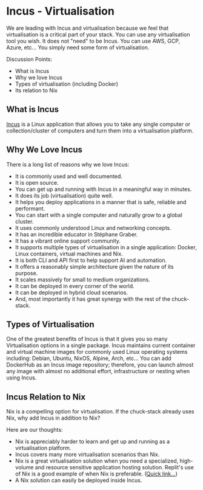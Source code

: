 # Incus - Virtualisation

We are leading with Incus and virtualisation because we feel that virtualisation is a critical part of your stack. You can use any virtualisation tool you wish. It does not "need" to be Incus. You can use AWS, GCP, Azure, etc... You simply need some form of virtualisation.

Discussion Points:
- What is Incus
- Why we love Incus
- Types of virtualisation (including Docker)
- Its relation to Nix

## What is Incus

[Incus](https://linuxcontainers.org/incus/docs/main/) is a Linux application that allows you to take any single computer or collection/cluster of computers and turn them into a virtualisation platform.

## Why We Love Incus

There is a long list of reasons why we love Incus:

- It is commonly used and well documented.
- It is open source.
- You can get up and running with Incus in a meaningful way in minutes.
- It does its job (virtualisation) quite well.
- It helps you deploy applications in a manner that is safe, reliable and performant.
- You can start with a single computer and naturally grow to a global cluster.
- It uses commonly understood Linux and networking concepts.
- It has an incredible educator in Stéphane Graber.
- It has a vibrant online support community.
- It supports multiple types of virtualisation in a single application: Docker, Linux containers, virtual machines and Nix.
- It is both CLI and API first to help support AI and automation.
- It offers a reasonably simple architecture given the nature of its purpose.
- It scales massively for small to medium organizations.
- It can be deployed in every corner of the world.
- It can be deployed in hybrid cloud scenarios.
- And, most importantly it has great synergy with the rest of the chuck-stack.

## Types of Virtualisation

One of the greatest benefits of Incus is that it gives you so many Virtualisation options in a single package. Incus maintains current container and virtual machine images for commonly used Linux operating systems including: Debian, Ubuntu, NixOS, Alpine, Arch, etc... You can add DockerHub as an Incus image repository; therefore, you can launch almost any image with almost no additional effort, infrastructure or nesting when using Incus.

## Incus Relation to Nix

Nix is a compelling option for virtualisation. If the chuck-stack already uses Nix, why add Incus in addition to Nix? 

Here are our thoughts:

- Nix is appreciably harder to learn and get up and running as a virtualisation platform.
- Incus covers many more virtualisation scenarios than Nix.
- Nix is a great virtualisation solution when you need a specialized, high-volume and resource sensitive application hosting solution. Replit's use of Nix is a good example of when Nix is preferable. ([Quick link...](https://blog.replit.com/nix_web_app))
- A Nix solution can easily be deployed inside Incus.
